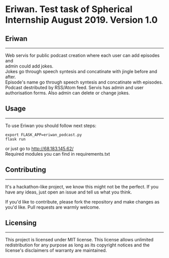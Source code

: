 # Eriwan. Test task of Spherical Internship August 2019. Version 1.0

## Eriwan
-------------
Web servis for public podcast creation where each user can add episodes and   
admin could add jokes.   
Jokes go through speech syntesis and concatinate with jingle before and after.  
Episode's name go through speech syntesis and concatinate with episodes.
Podcast destributed by RSS/Atom feed.
Servis has admin and user authorisation forms. 
Also admin can delete or change jokes.


## Usage
-------------
To use Eriwan you should follow next steps:  
```
export FLASK_APP=eriwan_podcast.py   
flask run
```
or just go to http://68.183.145.62/     
Required modules you can find in requirements.txt

## Contributing
-------------
It's a hackathon-like project, we know this might not be the perfect. If you have any ideas, just open an issue and tell us what you think.

If you'd like to contribute, please fork the repository and make changes as you'd like. Pull requests are warmly welcome.


## Licensing
-------------
This project is licensed under MIT license. This license allows unlimited redistribution for any purpose as long as its copyright notices and the license's disclaimers of warranty are maintained. 
